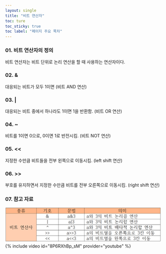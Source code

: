 ```yaml
---
layout: single
title: "비트 연산자"
toc: ture
toc_sticky: true
toc label: "페이지 주요 목차"
---
```

### 01. 비트 연산자의 정의
비트 연산자는 비트 단위로 논리 연산을 할 때 사용하는 연산자이다.

### 02. &
대응되는 비트가 모두 1이면 (비트 AND 연산)

### 03. |	
대응되는 비트 중에서 하나라도 1이면 1을 반환함. (비트 OR 연산)

### 04. ~	
비트를 1이면 0으로, 0이면 1로 반전시킴. (비트 NOT 연산)

### 05. <<	
지정한 수만큼 비트들을 전부 왼쪽으로 이동시킴. (left shift 연산)

### 06. >>	
부호를 유지하면서 지정한 수만큼 비트를 전부 오른쪽으로 이동시킴. (right shift 연산)

### 07. 참고 자료
![bitwise operator](/assets/images/9946.png)
{% include video id="8P6RXhBp_sM" provider="youtube" %}
